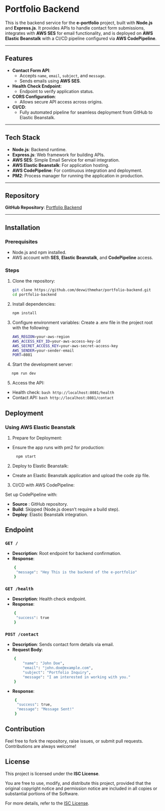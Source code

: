 # Portfolio Backend

This is the backend service for the **e-portfolio** project, built with **Node.js** and **Express.js**. It provides APIs to handle contact form submissions, integrates with **AWS SES** for email functionality, and is deployed on **AWS Elastic Beanstalk** with a CI/CD pipeline configured via **AWS CodePipeline**.

---

## Features

- **Contact Form API**:
  - Accepts `name`, `email`, `subject`, and `message`.
  - Sends emails using **AWS SES**.
- **Health Check Endpoint**:
  - Endpoint to verify application status.
- **CORS Configuration**:
  - Allows secure API access across origins.
- **CI/CD**:
  - Fully automated pipeline for seamless deployment from GitHub to Elastic Beanstalk.

---

## Tech Stack

- **Node.js**: Backend runtime.
- **Express.js**: Web framework for building APIs.
- **AWS SES**: Simple Email Service for email integration.
- **AWS Elastic Beanstalk**: For application hosting.
- **AWS CodePipeline**: For continuous integration and deployment.
- **PM2**: Process manager for running the application in production.

---

## Repository

**GitHub Repository**: [Portfolio Backend](https://github.com/devwithmehar/portfolio-backend.git)

---

## Installation

### Prerequisites
- Node.js and npm installed.
- AWS account with **SES**, **Elastic Beanstalk**, and **CodePipeline** access.

### Steps
1. Clone the repository:
   ```bash
   git clone https://github.com/devwithmehar/portfolio-backend.git
   cd portfolio-backend
   ```
2. Install dependencies:

     ```bash
     npm install
   ```
3. Configure environment variables: Create a .env file in the project root with the following:

    ```bash
    AWS_REGION=your-aws-region
    AWS_ACCESS_KEY_ID=your-aws-access-key-id
    AWS_SECRET_ACCESS_KEY=your-aws-secret-access-key
    AWS_SENDER=your-sender-email
    PORT=8081

   ```
4. Start the development server:

  ```bash
     npm run dev
   ```
5. Access the API:

- Health check: ```bash http://localhost:8081/health ```
- Contact API:  ```bash http://localhost:8081/contact ```

## Deployment

### Using AWS Elastic Beanstalk

1. Prepare for Deployment:

- Ensure the app runs with pm2 for production:
```bash
     npm start
   ```
2. Deploy to Elastic Beanstalk:

- Create an Elastic Beanstalk application and upload the code zip file.

3. CI/CD with AWS CodePipeline:

 Set up CodePipeline with: 

 - **Source** : GitHub repository.
 - **Build**: Skipped (Node.js doesn’t require a build step).
 - **Deploy**: Elastic Beanstalk integration. 

## Endpoint

### ``` GET / ```

- **Description**: Root endpoint for backend confirmation.
- **Response**: 

```bash
    {
     "message": "Hey This is the backend of the e-portfolio"
    }
   ```
### ``` GET /health ```

- **Description**: Health check endpoint.
- **Response**: 

```bash
    {
     "success": true
    }
```    

### ``` POST /contact ```

- **Description**:  Sends contact form details via email.
- **Request Body**: 

```bash
    {
        "name": "John Doe",
        "email": "john.doe@example.com",
        "subject": "Portfolio Inquiry",
        "message": "I am interested in working with you."
    }

```   
- **Response**: 

   ```bash
    {
     "success": true,
     "message": "Message Sent!"
    }
  ```    

## Contribution

Feel free to fork the repository, raise issues, or submit pull requests. Contributions are always welcome!

## License

This project is licensed under the **ISC License**.

You are free to use, modify, and distribute this project, provided that the original copyright notice and permission notice are included in all copies or substantial portions of the Software.

For more details, refer to the [ISC License](https://opensource.org/licenses/ISC).
